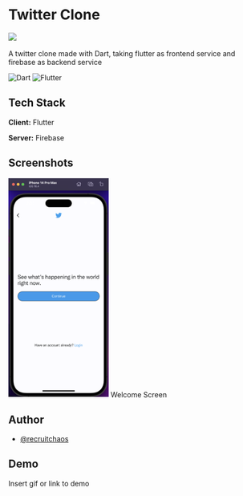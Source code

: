 
# Twitter Clone 
<img src = "assets/icon.svg" width = "100">

A twitter clone made with Dart, taking flutter as frontend service and firebase as backend service

![Dart](https://img.shields.io/badge/Dart-0175C2?style=for-the-badge&logo=dart&logoColor=white) <space> ![Flutter](https://img.shields.io/badge/Flutter-02569B?style=for-the-badge&logo=flutter&logoColor=white)





## Tech Stack

**Client:** Flutter

**Server:** Firebase


## Screenshots

<img src = "assets/welcome_screen.png" width = "200">
Welcome Screen

## Author

- [@recruitchaos](https://www.github.com/recruitchaos)


## Demo

Insert gif or link to demo


